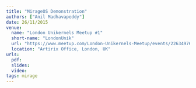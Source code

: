 ```yaml
---
title: "MirageOS Demonstration"
authors: ["Anil Madhavapeddy"]
date: 26/11/2015
venue:
  name: "London Unikernels Meetup #1"
  short-name: "LondonUnik"
  url: "https://www.meetup.com/London-Unikernels-Meetup/events/226349760/"
  location: "Artirix Office, London, UK"
urls:
  pdf:
  slides:
  video:
tags: mirage
---
```

